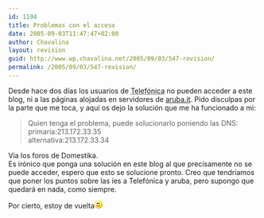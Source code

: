 ```yaml
---
id: 1194
title: Problemas con el acceso
date: 2005-09-03T11:47:47+02:00
author: Chavalina
layout: revision
guid: http://www.wp.chavalina.net/2005/09/03/547-revision/
permalink: /2005/09/03/547-revision/
---
```

Desde hace dos d&iacute;as los usuarios de <acronym title="Timofónica">Telefónica</acronym> no pueden acceder a este blog, ni a las páginas alojadas en servidores de <a href="http://www.aruba.it" target="_blank">aruba.it</a>. Pido disculpas por la parte que me toca, y aqu&iacute; os dejo la solución que me ha funcionado a mi:

> Quien tenga el problema, puede solucionarlo poniendo las DNS:  
> primaria:213.172.33.35  
> alternativa:213.172.33.34

Via los foros de Domestika.  
Es irónico que ponga una solución en este blog al que precisamente no se puede acceder, espero que esto se solucione pronto. Creo que tendr&iacute;amos que poner los puntos sobre las &iacute;es a Telefónica y aruba, pero supongo que quedará en nada, como siempre.

Por cierto, estoy de vuelta![emo](/imagenes/emoticonos/sonrisa.gif)
